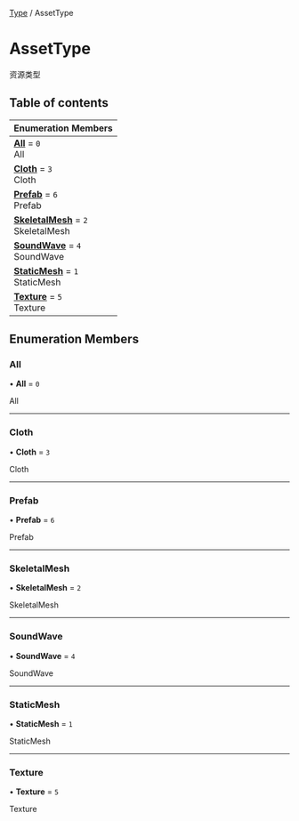 [Type](../modules/Type.Type.md) / AssetType

# AssetType <Badge type="tip" text="Enumeration" /> <Score text="AssetType" />

资源类型

## Table of contents

| Enumeration Members |
| :-----|
| **[All](Type.AssetType.md#all)** = ``0`` <br> All|
| **[Cloth](Type.AssetType.md#cloth)** = ``3`` <br> Cloth|
| **[Prefab](Type.AssetType.md#prefab)** = ``6`` <br> Prefab|
| **[SkeletalMesh](Type.AssetType.md#skeletalmesh)** = ``2`` <br> SkeletalMesh|
| **[SoundWave](Type.AssetType.md#soundwave)** = ``4`` <br> SoundWave|
| **[StaticMesh](Type.AssetType.md#staticmesh)** = ``1`` <br> StaticMesh|
| **[Texture](Type.AssetType.md#texture)** = ``5`` <br> Texture|

## Enumeration Members

### All <Score text="All" /> 

• **All** = ``0``

All

___

### Cloth <Score text="Cloth" /> 

• **Cloth** = ``3``

Cloth

___

### Prefab <Score text="Prefab" /> 

• **Prefab** = ``6``

Prefab

___

### SkeletalMesh <Score text="SkeletalMesh" /> 

• **SkeletalMesh** = ``2``

SkeletalMesh

___

### SoundWave <Score text="SoundWave" /> 

• **SoundWave** = ``4``

SoundWave

___

### StaticMesh <Score text="StaticMesh" /> 

• **StaticMesh** = ``1``

StaticMesh

___

### Texture <Score text="Texture" /> 

• **Texture** = ``5``

Texture

